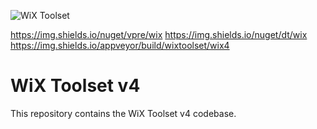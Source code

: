 ![WiX Toolset](https://github.com/wixtoolset/Home/raw/master/imgs/wix-white-bg.png)

https://img.shields.io/nuget/vpre/wix
https://img.shields.io/nuget/dt/wix
https://img.shields.io/appveyor/build/wixtoolset/wix4

# WiX Toolset v4

This repository contains the WiX Toolset v4 codebase.
